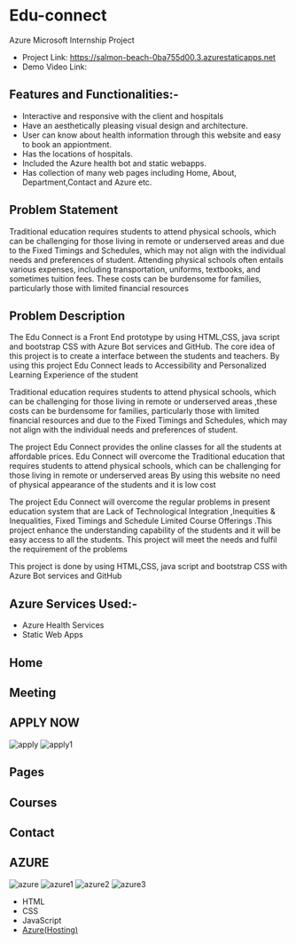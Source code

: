 # Edu-connect
Azure Microsoft Internship Project
- Project Link: https://salmon-beach-0ba755d00.3.azurestaticapps.net
- Demo Video Link: 

## Features and Functionalities:-
- Interactive and responsive with the client and hospitals 
- Have an aesthetically pleasing visual design and architecture.
- User can know about health information through this website and easy to book an appiontment.
- Has the locations of hospitals.
- Included the Azure health bot and static webapps.
- Has collection of many web pages including Home, About, Department,Contact and Azure etc.
## Problem Statement
Traditional education requires students to attend physical schools, which can be challenging for those living in remote or underserved areas and due to the  Fixed Timings and Schedules, which may not align with the individual needs and preferences of student. Attending physical schools often entails various expenses, including transportation, uniforms, textbooks, and sometimes tuition fees. These costs can be burdensome for families, particularly those with limited financial resources

## Problem Description
The Edu Connect is a Front End prototype by using  HTML,CSS, java script and bootstrap CSS with Azure Bot services and GitHub. The core idea of this project is to create a interface between the students and teachers. By using this project Edu Connect leads to Accessibility and Personalized Learning Experience of the student 

Traditional education requires students to attend physical schools, which can be challenging for those living in remote or underserved areas ,these costs can be burdensome for families, particularly those with limited financial resources and due to the  Fixed Timings and Schedules, which may not align with the individual needs and preferences of student.

The project Edu Connect provides the online classes for all the students at affordable prices.
Edu Connect will overcome the Traditional education that requires students to attend physical schools, which can be challenging for those living in remote or underserved areas By using this website no need of physical appearance of the students and it is  low cost 

The project Edu Connect will overcome the regular problems in present education system that are  Lack of Technological Integration ,Inequities & Inequalities, Fixed Timings and Schedule Limited Course Offerings .This project enhance the understanding capability of the students and it will be easy access to all the students. This project will meet the needs and fulfil the requirement of the problems 

This project is done by using HTML,CSS, java script and bootstrap CSS with Azure Bot services and GitHub
## Azure Services Used:-
- Azure Health Services
- Static Web Apps
## Home


## Meeting


## APPLY NOW

![apply](https://github.com/NITHISHKUMAR23/Edu-connect/assets/114764945/25a89d73-66ca-492a-8563-410bb6243ce9)
![apply1](https://github.com/NITHISHKUMAR23/Edu-connect/assets/114764945/751add9d-01aa-4320-95ca-e606e31a894a)

## Pages

## Courses

## Contact


## AZURE
![azure](https://github.com/NITHISHKUMAR23/Edu-connect/assets/114764945/83f2a2f1-b53f-4710-9fac-30bde2bceeb3)
![azure1](https://github.com/NITHISHKUMAR23/Edu-connect/assets/114764945/923f6860-f7fd-41a3-b9a8-2ab5071998d3)
![azure2](https://github.com/NITHISHKUMAR23/Edu-connect/assets/114764945/150196d2-6818-498e-ad93-246db787c6b7)
![azure3](https://github.com/NITHISHKUMAR23/Edu-connect/assets/114764945/dba9d4f0-37b1-43f8-8c36-51efbd86139e)




- HTML
- CSS
- JavaScript
- [Azure(Hosting)](https://azure.microsoft.com/en-in/features/azure-portal/)
